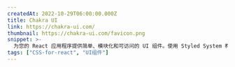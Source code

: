 ```yaml
---
createdAt: 2022-10-29T06:00:00.000Z
title: Chakra UI
link: https://chakra-ui.com/
thumbnail: https://chakra-ui.com/favicon.png
snippet: >-
  为您的 React 应用程序提供简单、模块化和可访问的 UI 组件。使用 Styled System 构建。
tags: ["CSS-for-react", "UI组件"]
---
```

